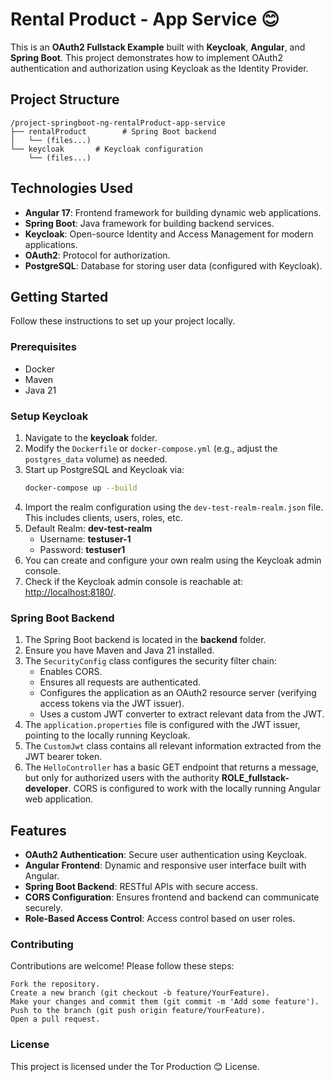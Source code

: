 # Rental Product - App Service 😊

This is an **OAuth2 Fullstack Example** built with **Keycloak**, **Angular**, and **Spring Boot**. This project demonstrates how to implement OAuth2 authentication and authorization using Keycloak as the Identity Provider.

## Project Structure

```plaintext
/project-springboot-ng-rentalProduct-app-service
├── rentalProduct        # Spring Boot backend
│   └── (files...)
└── keycloak       # Keycloak configuration
    └── (files...)
```

## Technologies Used

- **Angular 17**: Frontend framework for building dynamic web applications.
- **Spring Boot**: Java framework for building backend services.
- **Keycloak**: Open-source Identity and Access Management for modern applications.
- **OAuth2**: Protocol for authorization.
- **PostgreSQL**: Database for storing user data (configured with Keycloak).

## Getting Started

Follow these instructions to set up your project locally.

### Prerequisites

- Docker
- Maven
- Java 21

### Setup Keycloak

1. Navigate to the **keycloak** folder.
2. Modify the `Dockerfile` or `docker-compose.yml` (e.g., adjust the `postgres_data` volume) as needed.
3. Start up PostgreSQL and Keycloak via:
   ```bash
   docker-compose up --build
   ```
4. Import the realm configuration using the `dev-test-realm-realm.json` file. This includes clients, users, roles, etc. 
5. Default Realm: **dev-test-realm**
   - Username: **testuser-1**
   - Password: **testuser1**
6. You can create and configure your own realm using the Keycloak admin console.
7. Check if the Keycloak admin console is reachable at: [http://localhost:8180/](http://localhost:8180/).
<!--
### Angular Web Application

1. The Angular web application is located in the **webapp** folder.
2. It uses **angular-oauth2-oidc** for OAuth2 integration.
3. The `main.ts` file bootstraps the web application by providing the HTTP client and `OAuthService`, along with the necessary configuration for silent token refresh and loading the discovery document.
4. The `AppComponent` demonstrates logout functionality and calling a protected API with the access token.
-->

### Spring Boot Backend

1. The Spring Boot backend is located in the **backend** folder.
2. Ensure you have Maven and Java 21 installed.
3. The `SecurityConfig` class configures the security filter chain:
   - Enables CORS.
   - Ensures all requests are authenticated.
   - Configures the application as an OAuth2 resource server (verifying access tokens via the JWT issuer).
   - Uses a custom JWT converter to extract relevant data from the JWT.
4. The `application.properties` file is configured with the JWT issuer, pointing to the locally running Keycloak.
5. The `CustomJwt` class contains all relevant information extracted from the JWT bearer token.
6. The `HelloController` has a basic GET endpoint that returns a message, but only for authorized users with the authority **ROLE_fullstack-developer**. CORS is configured to work with the locally running Angular web application.

## Features

- **OAuth2 Authentication**: Secure user authentication using Keycloak.
- **Angular Frontend**: Dynamic and responsive user interface built with Angular.
- **Spring Boot Backend**: RESTful APIs with secure access.
- **CORS Configuration**: Ensures frontend and backend can communicate securely.
- **Role-Based Access Control**: Access control based on user roles.

### Contributing

Contributions are welcome! Please follow these steps:

    Fork the repository.
    Create a new branch (git checkout -b feature/YourFeature).
    Make your changes and commit them (git commit -m 'Add some feature').
    Push to the branch (git push origin feature/YourFeature).
    Open a pull request.

### License

This project is licensed under the Tor Production 😊 License.